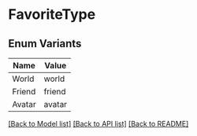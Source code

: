 # FavoriteType

## Enum Variants

| Name | Value |
|---- | -----|
| World | world |
| Friend | friend |
| Avatar | avatar |


[[Back to Model list]](../README.md#documentation-for-models) [[Back to API list]](../README.md#documentation-for-api-endpoints) [[Back to README]](../README.md)


